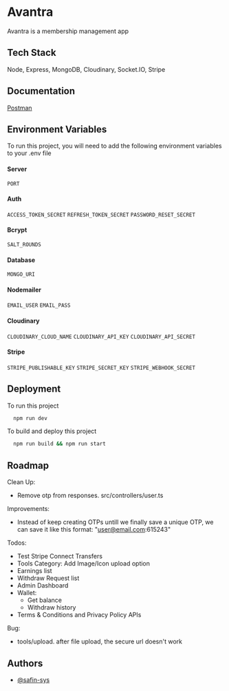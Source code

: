 # Avantra

Avantra is a membership management app

## Tech Stack

Node, Express, MongoDB, Cloudinary, Socket.IO, Stripe

## Documentation

[Postman](https://spark-tech-1674.postman.co/workspace/Spark-Tech-Workspace~3dc67139-acf2-4e3c-bea2-20bc71e1fb41/collection/41742263-78841f1a-37b3-493e-a2fc-a1c85c637a80?action=share&creator=41742263)

## Environment Variables

To run this project, you will need to add the following environment variables to your .env file

#### Server

`PORT`

#### Auth

`ACCESS_TOKEN_SECRET`
`REFRESH_TOKEN_SECRET`
`PASSWORD_RESET_SECRET`

#### Bcrypt

`SALT_ROUNDS`

#### Database

`MONGO_URI`

#### Nodemailer

`EMAIL_USER`
`EMAIL_PASS`

#### Cloudinary

`CLOUDINARY_CLOUD_NAME`
`CLOUDINARY_API_KEY`
`CLOUDINARY_API_SECRET`

#### Stripe

`STRIPE_PUBLISHABLE_KEY`
`STRIPE_SECRET_KEY`
`STRIPE_WEBHOOK_SECRET`

## Deployment

To run this project

```bash
  npm run dev
```

To build and deploy this project

```bash
  npm run build && npm run start
```

## Roadmap

Clean Up:

- Remove otp from responses. src/controllers/user.ts

Improvements:

- Instead of keep creating OTPs untill we finally save a unique OTP, we can save it like this format: "user@email.com:615243"

Todos:
- Test Stripe Connect Transfers
- Tools Category: Add Image/Icon upload option
- Earnings list
- Withdraw Request list
- Admin Dashboard
- Wallet:
  - Get balance
  - Withdraw history
- Terms & Conditions and Privacy Policy APIs

Bug:

- tools/upload. after file upload, the secure url doesn't work

## Authors

- [@safin-sys](https://www.github.com/safin-sys)
